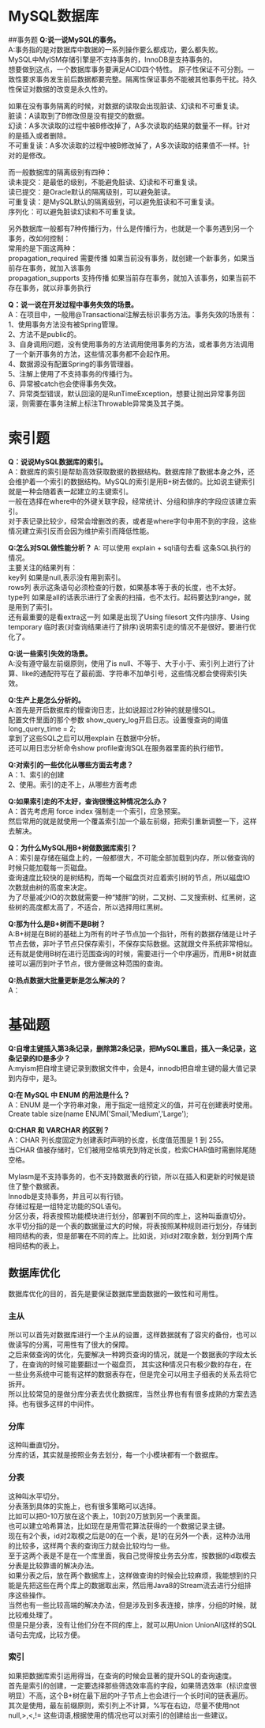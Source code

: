 # MySQL数据库

##事务题
**Q:说一说MySQL的事务。**  
A:事务指的是对数据库中数据的一系列操作要么都成功，要么都失败。  
MySQL中MyISM存储引擎是不支持事务的，InnoDB是支持事务的。  
想要做到这点，一个数据库事务要满足ACID四个特性。
原子性保证不可分割。一致性要求事务发生前后数据都要完整。隔离性保证事务不能被其他事务干扰。持久性保证对数据的改变是永久性的。
  
如果在没有事务隔离的时候，对数据的读取会出现脏读、幻读和不可重复读。  
脏读：A读取到了B修改但是没有提交的数据。  
幻读：A多次读取的过程中被B修改掉了，A多次读取的结果的数量不一样。针对的是插入或者删除。  
不可重复读：A多次读取的过程中被B修改掉了，A多次读取的结果值不一样。针对的是修改。 
   
而一般数据库的隔离级别有四种：  
读未提交：是最低的级别，不能避免脏读、幻读和不可重复读。  
读已提交：是Oracle默认的隔离级别，可以避免脏读。  
可重复读：是MySQL默认的隔离级别，可以避免脏读和不可重复读。  
序列化：可以避免脏读幻读和不可重复读。  
  
另外数据库一般都有7种传播行为，什么是传播行为，也就是一个事务遇到另一个事务，改如何控制：  
常用的是下面这两种：  
propagation_required 需要传播 如果当前没有事务，就创建一个新事务，如果当前存在事务，就加入该事务     
propagation_supports 支持传播 如果当前存在事务，就加入该事务，如果当前不存在事务，就以非事务执行    
   
  
**Q：说一说在开发过程中事务失效的场景。**  
A：在项目中，一般用@Transactional注解去标识事务方法。事务失效的场景有：  
1、使用事务方法没有被Spring管理。  
2、方法不是public的。  
3、自身调用问题，没有使用事务的方法调用使用事务的方法，或者事务方法调用了一个新开事务的方法，这些情况事务都不会起作用。  
4、数据源没有配置Spring的事务管理器。  
5、注解上使用了不支持事务的传播行为。  
6、异常被catch也会使得事务失效。  
7、异常类型错误，默认回滚的是RunTimeException，想要让抛出异常事务回滚，则需要在事务注解上标注Throwable异常类及其子类。  
  

# 索引题   

**Q：说说MySQL数据库的索引。**  
A：数据库的索引是帮助高效获取数据的数据结构。数据库除了数据本身之外，还会维护着一个索引的数据结构。MySQL的索引是用B+树去做的。比如说主键索引就是一种会随着表一起建立的主键索引。  
一般在选择在where中的外键关联字段，经常统计、分组和排序的字段应该建立索引。  
对于表记录比较少，经常会增删改的表，或者是where字句中用不到的字段，这些情况建立索引反而会因为维护索引而降低性能。  
  
**Q:怎么对SQL做性能分析？**
A: 可以使用 explain + sql语句去看 这条SQL执行的情况。  
主要关注的结果列有：   
key列 如果是null,表示没有用到索引。  
rows列 表示这条语句必须检查的行数，如果基本等于表的长度，也不太好。  
type列 如果是all的话表示进行了全表的扫描，也不太行。起码要达到range，就是用到了索引。  
还有最重要的是看extra这一列 如果是出现了Using filesort 文件内排序、Using temporary 临时表(对查询结果进行了排序)说明索引走的情况不是很好。要进行优化了。  
   
**Q:说一些索引失效的场景。**  
A:没有遵守最左前缀原则，使用了is null、不等于、大于小于、索引列上进行了计算、like的通配符写在了最前面、字符串不加单引号，这些情况都会使得索引失效。    
  
  
**Q:生产上是怎么分析的。**  
A:首先是开启数据库的慢查询日志，比如说超过2秒钟的就是慢SQL。   
配置文件里面的那个参数 show_query_log开启日志。设置慢查询的阈值 long_query_time = 2;  
拿到了这些SQL之后可以用explain 在数据中分析。  
还可以用日志分析命令show profile查询SQL在服务器里面的执行细节。  

**Q:对索引的一些优化从哪些方面去考虑？**  
A：1、索引的创建   
2、使用。索引的走不上，从哪些方面考虑  

**Q:如果索引走的不太好，查询很慢这种情况怎么办？**  
A：首先考虑用 force index 强制走一个索引，应急预案。  
然后常用的就是就使用一个覆盖索引加一个最左前缀，把索引重新调整一下，这样去解决。  
  
  
**Q：为什么MySQL用B+树做数据库索引？**    
A：索引是存储在磁盘上的，一般都很大，不可能全部加载到内存，所以做查询的时候只能加载每一页磁盘。  
查询速度比较快的是树结构，而每一个磁盘页对应着索引树的节点，所以磁盘IO次数就由树的高度来决定。  
为了尽量减少IO的次数就需要一种“矮胖”的树，二叉树、二叉搜索树、红黑树，这些树的高度都太高了，不适合，所以选择用红黑树。
  
**Q:那为什么是B+树而不是B树？**  
A:B+树是在B树的基础上为所有的叶子节点加一个指针，所有的数据存储是让叶子节点去做，非叶子节点只保存索引，不保存实际数据。这就跟文件系统非常相似。  
还有就是使用B树在进行范围查询的时候，需要进行一个中序遍历，而用B+树就直接可以遍历到叶子节点，很方便做这种范围的查询。  
  

**Q:热点数据大批量更新是怎么解决的？**    
A： 




# 基础题
**Q:自增主键插入第3条记录，删除第2条记录，把MySQL重启，插入一条记录，这条记录的ID是多少？**  
A:myism把自增主键记录到数据文件中，会是4，innodb把自增主键的最大值记录到内存中，是3。


**Q:在 MySQL 中 ENUM 的用法是什么？**  
A：ENUM 是一个字符串对象，用于指定一组预定义的值，并可在创建表时使用。  
Create table size(name ENUM('Smail,'Medium','Large');

**Q:CHAR 和 VARCHAR 的区别？**  
A：CHAR 列长度固定为创建表时声明的长度，长度值范围是 1 到 255。  
当CHAR 值被存储时，它们被用空格填充到特定长度，检索CHAR值时需删除尾随空格。    


MyIasm是不支持事务的，也不支持数据表的行锁，所以在插入和更新的时候是锁住了整个数据表。  
Innodb是支持事务，并且可以有行锁。    
存储过程是一组特定功能的SQL语句。  
分区分表，将表按照功能模块进行划分，部署到不同的库上，这种叫垂直切分。  
水平切分指的是一个表的数据量过大的时候，将表按照某种规则进行划分，存储到相同结构的表，但是部署在不同的库上。比如说，对id对2取余数，划分到两个库相同结构的表上。  


## 数据库优化
数据库优化的目的，首先是要保证数据库里面数据的一致性和可用性。 
  
### 主从
所以可以首先对数据库进行一个主从的设置，这样数据就有了容灾的备份，也可以做读写的分离，可用性有了很大的保障。  
之后来做查询的优化，先要解决一种跨页查询的情况，就是一个数据表的字段太长了，在查询的时候可能要翻过一个磁盘页，
其实这种情况只有极少数的存在，在一些业务系统中可能有这样的数据表存在，但是完全可以用主子细表的关系去将它拆开。  
所以比较常见的是做分库分表去优化数据库，当然业界也有有很多成熟的方案去选择。也有很多这样的中间件。  
  
### 分库
这种叫垂直切分。  
分库的话，其实就是按照业务去划分，每一个小模块都有一个数据库。
  
### 分表
这种叫水平切分。  
分表落到具体的实施上，也有很多策略可以选择。    
比如可以把0-10万放在这个表上，10到20万放到另一个表里面。    
也可以建立哈希算法，比如现在是用雪花算法获得的一个数据记录主键。    
现在有2个表，id对2取模之后是0的在一个表，是1的在另外一个表，这种办法用的比较多，这样两个表的查询压力就会比较均匀一些。  
至于这两个表是不是在一个库里面，我自己觉得按业务去分库，按数据的id取模去分表是比较靠谱的解决办法。  
如果分表之后，放在两个数据库上，这样做查询的时候会比较麻烦，我能想到的只能是先把这些在两个库上的数据取出来，然后用Java8的Stream流去进行分组排序这些操作。  
当然也有一些比较高端的解决办法，但是涉及到多表连接，排序，分组的时候，就比较难处理了。  
但是只是分表，没有让他们分在不同的库上，就可以用Union UnionAll这样的SQL语句去完成，比较方便。  
  
### 索引
如果把数据库索引运用得当，在查询的时候会显著的提升SQL的查询速度。    
首先是索引的创建，一定要选择那些筛选效率高的字段，如果筛选效率（标识度很明显）不高，这个B+树在最下层的叶子节点上也会进行一个长时间的链表遍历。     
其次是使用，最左前缀原则，索引列上不计算，%写在右边，尽量不使用not null,>,<,!= 这些词语,根据使用的情况也可以对索引的创建给出一些建议。  

